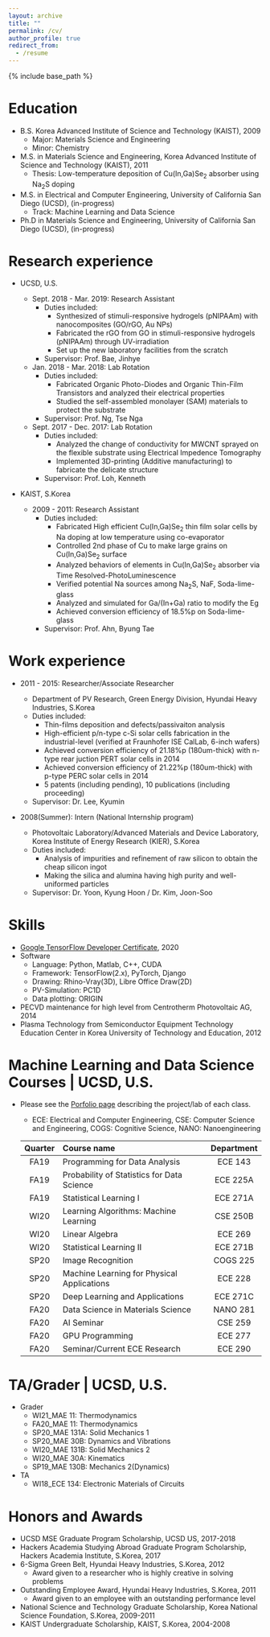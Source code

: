 ```yaml
---
layout: archive
title: ""
permalink: /cv/
author_profile: true
redirect_from:
  - /resume
---
```


{% include base_path %}

Education
======
* B.S. Korea Advanced Institute of Science and Technology (KAIST), 2009
  * Major: Materials Science and Engineering
  * Minor: Chemistry
* M.S. in Materials Science and Engineering, Korea Advanced Institute of Science and Technology (KAIST), 2011
  * Thesis: Low-temperature deposition of Cu(In,Ga)Se<sub>2</sub> absorber using Na<sub>2</sub>S doping
* M.S. in Electrical and Computer Engineering, University of California San Diego (UCSD), (in-progress)
  * Track: Machine Learning and Data Science
* Ph.D in Materials Science and Engineering, University of California San Diego (UCSD), (in-progress)

Research experience
======
* UCSD, U.S.
  * Sept. 2018 - Mar. 2019: Research Assistant
    * Duties included: 
      * Synthesized of stimuli-responsive hydrogels (pNIPAAm) with nanocomposites (GO/rGO, Au NPs)
      * Fabricated the rGO from GO in stimuli-responsive hydrogels (pNIPAAm) through UV-irradiation
      * Set up the new laboratory facilities from the scratch
    * Supervisor: Prof. Bae, Jinhye
  * Jan. 2018 - Mar. 2018: Lab Rotation
    * Duties included: 
      * Fabricated Organic Photo-Diodes and Organic Thin-Film Transistors and analyzed their electrical properties
      * Studied the self-assembled monolayer (SAM) materials to protect the substrate
    * Supervisor: Prof. Ng, Tse Nga
  * Sept. 2017 - Dec. 2017: Lab Rotation
    * Duties included: 
      * Analyzed the change of conductivity for MWCNT sprayed on the flexible substrate using Electrical Impedence Tomography
      * Implemented 3D-printing (Additive manufacturing) to fabricate the delicate structure
    * Supervisor: Prof. Loh, Kenneth

* KAIST, S.Korea
  * 2009 - 2011: Research Assistant
    * Duties included: 
      * Fabricated High efficient Cu(In,Ga)Se<sub>2</sub> thin film solar cells by Na doping at low temperature using co-evaporator
      * Controlled 2nd phase of Cu to make large grains on Cu(In,Ga)Se<sub>2</sub> surface
      * Analyzed behaviors of elements in Cu(In,Ga)Se<sub>2</sub> absorber via Time Resolved-PhotoLuminescence
      * Verified potential Na sources among Na<sub>2</sub>S, NaF, Soda-lime-glass
      * Analyzed and simulated for Ga/(In+Ga) ratio to modify the Eg
      * Achieved conversion efficiency of 18.5%p on Soda-lime-glass
    * Supervisor: Prof. Ahn, Byung Tae
  
Work experience
======
* 2011 - 2015: Researcher/Associate Researcher
  * Department of PV Research, Green Energy Division, Hyundai Heavy Industries, S.Korea
  * Duties included: 
    * Thin-films deposition and defects/passivaiton analysis
    * High-efficient p/n-type c-Si solar cells fabrication in the industrial-level (verified at Fraunhofer ISE CalLab, 6-inch wafers)
    * Achieved conversion efficiency of 21.18%p (180um-thick) with n-type rear juction PERT solar cells in 2014
    * Achieved conversion efficiency of 21.22%p (180um-thick) with p-type PERC solar cells in 2014
    * 5 patents (including pending), 10 publications (including proceeding)
  * Supervisor: Dr. Lee, Kyumin
  
* 2008(Summer): Intern (National Internship program)
  * Photovoltaic Laboratory/Advanced Materials and Device Laboratory, Korea Institute of Energy Research (KIER), S.Korea
  * Duties included: 
    * Analysis of impurities and refinement of raw silicon to obtain the cheap silicon ingot
    * Making the silica and alumina having high purity and well-uniformed particles
  * Supervisor: Dr. Yoon, Kyung Hoon / Dr. Kim, Joon-Soo
  
Skills
======
* [Google TensorFlow Developer Certificate](https://api.accredible.com/v1/frontend/credential_website_embed_image/certificate/20943431), 2020
* Software
  * Language: Python, Matlab, C++, CUDA
  * Framework: TensorFlow(2.x), PyTorch, Django
  * Drawing: Rhino-Vray(3D), Libre Office Draw(2D)
  * PV-Simulation: PC1D
  * Data plotting: ORIGIN
* PECVD maintenance for high level from Centrotherm Photovoltaic AG, 2014
* Plasma Technology from Semiconductor Equipment Technology Education Center in Korea University of Technology and Education, 2012
  
Machine Learning and Data Science Courses | UCSD, U.S.
======
* Please see the [Porfolio page](https://haenara-shin.github.io/portfolio/) describing the project/lab of each class.
  * ECE: Electrical and Computer Engineering, CSE: Computer Science and Engineering, COGS: Cognitive Science, NANO: Nanoengineering

  |Quarter|Course name|Department|
  |:-----:|:----------|:--------:|
  |FA19|Programming for Data Analysis|ECE 143|
  |FA19|Probability of Statistics for Data Science|ECE 225A|
  |FA19|Statistical Learning I|ECE 271A|
  |WI20|Learning Algorithms: Machine Learning|CSE 250B|
  |WI20|Linear Algebra|ECE 269|
  |WI20|Statistical Learning II|ECE 271B|
  |SP20|Image Recognition|COGS 225|
  |SP20|Machine Learning for Physical Applications|ECE 228|
  |SP20|Deep Learning and Applications|ECE 271C|
  |FA20|Data Science in Materials Science|NANO 281|
  |FA20|AI Seminar|CSE 259|
  |FA20|GPU Programming|ECE 277|
  |FA20|Seminar/Current ECE Research|ECE 290|
  
TA/Grader | UCSD, U.S.
======
* Grader
  * WI21_MAE 11: Thermodynamics
  * FA20_MAE 11: Thermodynamics
  * SP20_MAE 131A: Solid Mechanics 1
  * SP20_MAE 30B: Dynamics and Vibrations
  * WI20_MAE 131B: Solid Mechanics 2
  * WI20_MAE 30A: Kinematics
  * SP19_MAE 130B: Mechanics 2(Dynamics)
* TA
  * WI18_ECE 134: Electronic Materials of Circuits
  
Honors and Awards
======
* UCSD MSE Graduate Program Scholarship, UCSD US, 2017-2018  
* Hackers Academia Studying Abroad Graduate Program Scholarship, Hackers Academia Institute, S.Korea, 2017    
* 6-Sigma Green Belt, Hyundai Heavy Industries, S.Korea, 2012
  * Award given to a researcher who is highly creative in solving problems
* Outstanding Employee Award, Hyundai Heavy Industries, S.Korea, 2011
  * Award given to an employee with an outstanding performance level
* National Science and Technology Graduate Scholarship, Korea National Science Foundation, S.Korea, 2009-2011
* KAIST Undergraduate Scholarship, KAIST, S.Korea, 2004-2008
